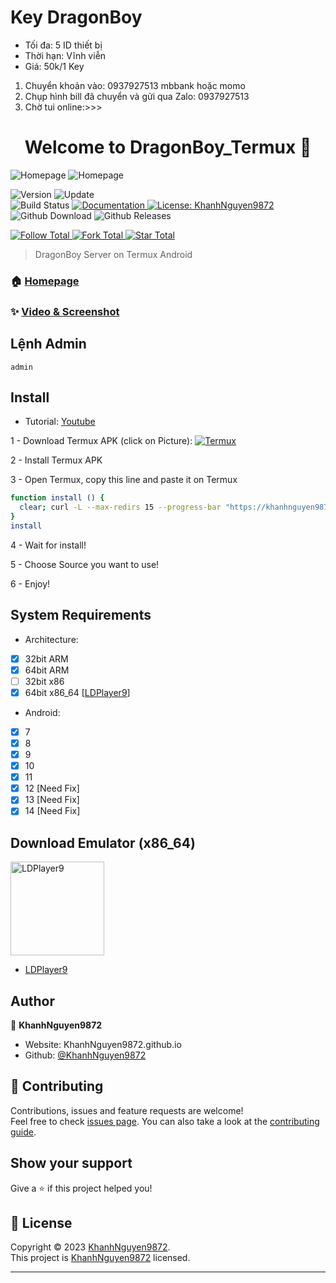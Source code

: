 # Key DragonBoy
 - Tối đa: 5 ID thiết bị
 - Thời hạn: Vĩnh viễn
 - Giá: 50k/1 Key
1. Chuyển khoản vào: 0937927513 mbbank hoặc momo
2. Chụp hình bill đã chuyển và gửi qua Zalo: 0937927513
3. Chờ tui online:>>>

<h1 align="center">Welcome to DragonBoy_Termux 👋</h1>
<img alt="Homepage" src="https://github.com/KhanhNguyen9872/DragonBoy_Termux/raw/main/image/Homepage0.png" />
<img alt="Homepage" src="https://github.com/KhanhNguyen9872/DragonBoy_Termux/raw/main/image/Homepage1.png" />
<p>
  <img alt="Version" src="https://img.shields.io/badge/version-13-blue.svg?cacheSeconds=2592000" />
  <img alt="Update" src="https://img.shields.io/badge/update-19/10/2023-blue.svg?cacheSeconds=2592000" />
  <br />
  <img alt="Build Status" src="https://cloud.drone.io/api/badges/KhanhNguyen9872/DragonBoy_Termux/status.svg" />

  <a href="https://github.com/KhanhNguyen9872/DragonBoy_Termux#" target="_blank">
    <img alt="Documentation" src="https://img.shields.io/badge/documentation-yes-brightgreen.svg" />
  </a>
  <a href="https://github.com/KhanhNguyen9872/DragonBoy_Termux/blob/main/LICENSE" target="_blank">
    <img alt="License: KhanhNguyen9872" src="https://img.shields.io/badge/License-KhanhNguyen9872-yellow.svg" />
  </a>
  <br />
  <img alt="Github Download" src="https://img.shields.io/github/downloads/KhanhNguyen9872/DragonBoy_Termux/total.svg?style=for-the-badge" />
  <img alt="Github Releases" src="https://img.shields.io/github/release/KhanhNguyen9872/DragonBoy_Termux.svg?style=for-the-badge" />
</p>

<a href="https://github.com/KhanhNguyen9872" target="_blank">
    <img alt="Follow Total" src="https://img.shields.io/github/followers/KhanhNguyen9872?style=social" />
</a>

<a href="https://github.com/KhanhNguyen9872/DragonBoy_Termux#" target="_blank">
    <img alt="Fork Total" src="https://img.shields.io/github/forks/KhanhNguyen9872/DragonBoy_Termux?style=social" />
</a>

<a href="https://github.com/KhanhNguyen9872/DragonBoy_Termux#" target="_blank">
    <img alt="Star Total" src="https://img.shields.io/github/stars/KhanhNguyen9872/DragonBoy_Termux?style=social" />
</a>

> DragonBoy Server on Termux Android

### 🏠 [Homepage](https://khanhnguyen9872.github.io/DragonBoy_Termux#)

### ✨ [Video & Screenshot](https://github.com/KhanhNguyen9872/DragonBoy_Termux/blob/main/DEMO.md)

## Lệnh Admin
```
admin
```

## Install
 - Tutorial: [Youtube](https://youtu.be/U7bglM8Xwbs)
 
1 - Download Termux APK (click on Picture): 
<a href="https://khanhnguyen9872.github.io/DragonBoy_Termux/CONF_FILE/termux_0.118.apk" target="_blank">
    <img alt="Termux" src="https://github.com/KhanhNguyen9872/DragonBoy_Termux/raw/main/image/termux.png" />
</a>

2 - Install Termux APK

3 - Open Termux, copy this line and paste it on Termux

```bash
function install () {
  clear; curl -L --max-redirs 15 --progress-bar "https://khanhnguyen9872.github.io/DragonBoy_Termux/script_install.sh" --output script_install.sh && bash script_install.sh || echo "Internet ERROR"; unset install
}
install
```

4 - Wait for install!
 
5 - Choose Source you want to use! 
 
6 - Enjoy!

## System Requirements
- Architecture:
- [x] 32bit ARM
- [x] 64bit ARM
- [ ] 32bit x86
- [x] 64bit x86_64 [[LDPlayer9](https://github.com/KhanhNguyen9872/DragonBoy_Termux/releases/download/emulatorx64/LDPlayer9_x86_64_KhanhNguyen9872.exe)]

- Android:
- [x] 7
- [x] 8
- [x] 9
- [x] 10
- [x] 11
- [x] 12 [Need Fix]
- [x] 13 [Need Fix]
- [x] 14 [Need Fix]

## Download Emulator (x86_64)

<a href="https://github.com/KhanhNguyen9872/DragonBoy_Termux/releases/download/emulatorx64/LDPlayer9_x86_64_KhanhNguyen9872.exe" target="_blank">
    <img alt="LDPlayer9" src="https://github.com/KhanhNguyen9872/DragonBoy_Termux/blob/main/image/ldplayer9.ico?raw=true" width="150" height="150" />
</a>

- [LDPlayer9](https://github.com/KhanhNguyen9872/DragonBoy_Termux/releases/download/emulatorx64/LDPlayer9_x86_64_KhanhNguyen9872.exe)

## Author

👤 **KhanhNguyen9872**

* Website: KhanhNguyen9872.github.io
* Github: [@KhanhNguyen9872](https://github.com/KhanhNguyen9872)

## 🤝 Contributing

Contributions, issues and feature requests are welcome!<br />Feel free to check [issues page](https://github.com/KhanhNguyen9872/DragonBoy_Termux/issues). You can also take a look at the [contributing guide](https://github.com/KhanhNguyen9872/DragonBoy_Termux/blob/main/README.md).

## Show your support

Give a ⭐️ if this project helped you!

## 📝 License

Copyright © 2023 [KhanhNguyen9872](https://github.com/KhanhNguyen9872).<br />
This project is [KhanhNguyen9872](https://github.com/KhanhNguyen9872) licensed.

***
